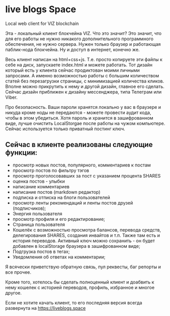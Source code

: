 # live blogs Space
Local web client for VIZ blockchain

Эта  - локальный клиент блокчейна VIZ. Что это значит? Это значит, что для его работы не нужно никакого дополнительного программного обеспечения, не нужно сервера. Нужен только браузер и работающая паблик-нода блокчейна. Ну и доступ в интернет, конечно же. 

Весь клиент написан на html+css+js. Т.е. просто копируете эти файлы к себе на диск, запускаете index.html и можете работать. Тот дизайн который есть у клиента сейчас продиктован моими личными запросами. А именно возможностью работы с большим количеством статей без перезагрузки страницы, с минимизацией количества кликов. Вполне можно прикрутить к нему и другой дизайн, главное его сделать. Сейчас дизайн приближен к дизайну мессенджера, типа Телеграм или Viber.

Про безопасность. Ваши пароли хранятся локально у вас в браузере и никуда кроме ноды не передаются - можете провести аудит кода, чтобы в этом убедиться. Хотя пароль и хранится в зашифрованном виде, лучше очистить LocalStorgae после работы на чужом компьютере. Сейчас используется только приватный постинг ключ. 

## Сейчас в клиенте реализованы следующие функции:
* просмотр новых постов, популярного, комментариев к постам
* просмотр постов по фильтру тэгов
* просмотр проголосовавших за пост с указанием процента SHARES
* оценка постов - улыбки
* написание комментариев
* написание постов (markdown редактор)
* подписка и отписка на блоги пользователей
* просмотр ленты рекомендаций и ленты постов друзей (подписчиков);
* Энергия пользователя
* просмотр профиля и его редактирование;
* Страница пользователя
* Кошелёк с возможностью просмотра балансов, перевода средств, делегирования SHARES, создания инвайтов и т.п. Также там есть и история переводов. Активный ключ можно сохранить - он будет добавлен в localStorage браузера в зашифрованном виде;
* Подгрузка постов в тегах;
* Уведомления об ответах на комментарии;

Я всячески приветствую обратную связь, пул реквесты, баг репорты и все прочее. 

Кроме того, хотелось бы сделать полноценный клиент и доабвить к нему кошелек с историей переводов, профиль, избранное и многое другое. 

Если не хотите качать клиент, то его последняя версия всегда развернута на https://liveblogs.space

